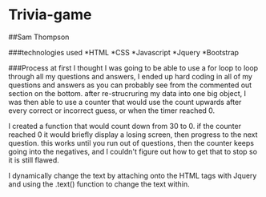 # Trivia-game

##Sam Thompson

###technologies used
*HTML
*CSS
*Javascript
*Jquery
*Bootstrap

###Process
at first I thought I was going to be able to use a for loop to loop through all my questions and answers, I ended up hard coding in all of my questions and answers as you can probably see from the commented out section on the bottom. after re-strucruring my data into one big object, I was then able to use a counter that would use the count upwards after every correct or incorrect guess, or when the timer reached 0.

I created a function that would count down from 30 to 0. if the counter reached 0 it would briefly display a losing screen, then progress to the next question. this works until you run out of questions, then the counter keeps going into the negatives, and I couldn't figure out how to get that to stop so it is still flawed.

I dynamically change the text by attaching onto the HTML tags with Jquery and using the .text() function to change the text within. 